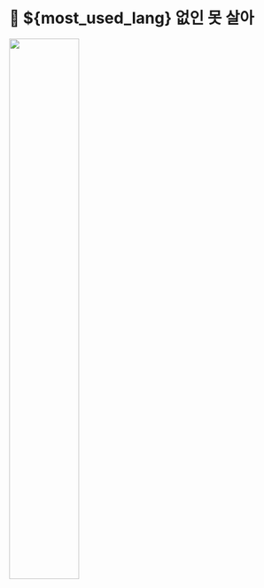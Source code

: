 # 🐰 ${most_used_lang} 없인 못 살아


<img src="https://user-images.githubusercontent.com/98504939/176578207-c09158a2-b415-4d3d-80ff-b32fe26ac9d3.png" width=50%>

